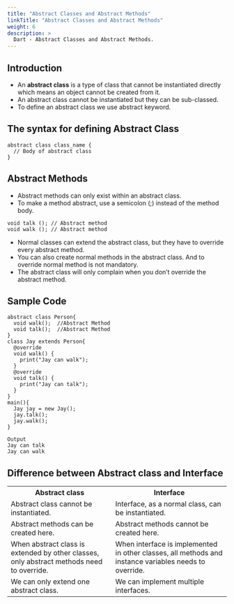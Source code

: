 ```yaml
---
title: "Abstract Classes and Abstract Methods"
linkTitle: "Abstract Classes and Abstract Methods"
weight: 6
description: >
  Dart - Abstract Classes and Abstract Methods.
---
```


## Introduction

* An **abstract class** is a type of class that cannot be instantiated directly which means an object cannot be created from it.
* An abstract class cannot be instantiated but they can be sub-classed.
* To define an abstract class we use abstract keyword.

## The syntax for defining Abstract Class

```
abstract class class_name {
  // Body of abstract class
}
```

## Abstract Methods

* Abstract methods can only exist within an abstract class.
* To make a method abstract, use a semicolon (;) instead of the method body.

```
void talk (); // Abstract method
void walk (); // Abstract method
```

* Normal classes can extend the abstract class, but they have to override every abstract method.
* You can also create normal methods in the abstract class. And to override normal method is not mandatory.
* The abstract class will only complain when you don’t override the abstract method.

## Sample Code

```
abstract class Person{
  void walk();  //Abstract Method
  void talk();  //Abstract Method
}
class Jay extends Person{
  @override
  void walk() {
    print("Jay can walk");
  }
  @override
  void talk() {
    print("Jay can talk");
  }
}
main(){
  Jay jay = new Jay();
  jay.talk();
  jay.walk();
}

Output
Jay can talk
Jay can walk
```

## Difference between Abstract class and Interface

<table class="table-2">
  <colgroup>
    <col class="fifty" />
    <col class="fifty" />
  </colgroup>

  <tr>
    <th>Abstract class</th>
    <th>Interface</th>
  </tr>

  <tr>
    <td>Abstract class cannot be instantiated.</td>
    <td>Interface, as a normal class, can be instantiated.</td>
  </tr>
  <tr>
    <td>Abstract methods can be created here.</td>
    <td>Abstract methods cannot be created here.</td>
  </tr>
  <tr>
    <td>When abstract class is extended by other classes, only abstract methods need to override.</td>
    <td>When interface is implemented in other classes, all methods and instance variables needs to override.</td>
  </tr>
  <tr>
    <td>We can only extend one abstract class.</td>
    <td>We can implement multiple interfaces.</td>
  </tr>
</table>